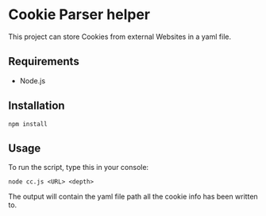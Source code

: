 # Cookie Parser helper

This project can store Cookies from external Websites in a yaml file.

## Requirements

* Node.js

## Installation

```shell
npm install
```

## Usage

To run the script, type this in your console:

```shell
node cc.js <URL> <depth>
```

The output will contain the yaml file path all the cookie info has been written to.